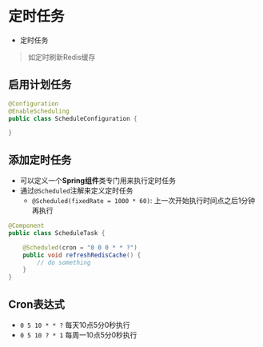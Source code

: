 # 定时任务

- 定时任务

> 如定时刷新Redis缓存

## 启用计划任务

```java
@Configuration
@EnableScheduling
public class ScheduleConfiguration {

}
```

## 添加定时任务

- 可以定义一个**Spring组件**类专门用来执行定时任务
- 通过`@Scheduled`注解来定义定时任务
  - `@Scheduled(fixedRate = 1000 * 60)`: 上一次开始执行时间点之后1分钟再执行

```java
@Component
public class ScheduleTask {

    @Scheduled(cron = "0 0 0 * * ?")
    public void refreshRedisCache() {
        // do something
    }
}
```

## Cron表达式

- `0 5 10 * * ?` 每天10点5分0秒执行
- `0 5 10 ? * 1` 每周一10点5分0秒执行
